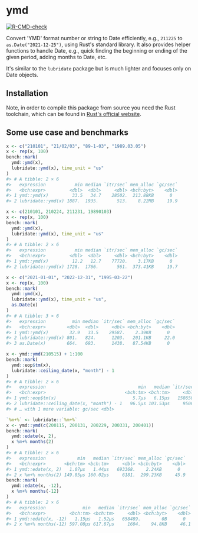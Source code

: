 
<!-- README.md is generated from README.Rmd. Please edit that file -->
# ymd

<!-- badges: start -->
[![R-CMD-check](https://github.com/shrektan/ymd/workflows/R-CMD-check/badge.svg)](https://github.com/shrektan/ymd/actions) <!-- badges: end -->

Convert 'YMD' format number or string to Date efficiently, e.g., `211225` to `as.Date("2021-12-25")`, using Rust's standard library. It also provides helper functions to handle Date, e.g., quick finding the beginning or ending of the given period, adding months to Date, etc.

It's similar to the `lubridate` package but is much lighter and focuses only on Date objects.

## Installation

Note, in order to compile this package from source you need the Rust toolchain, which can be found in [Rust's official website](https://www.rust-lang.org).

## Some use case and benchmarks

``` r
x <- c("210101", "21/02/03", "89-1-03", "1989.03.05")
x <- rep(x, 100)
bench::mark(
  ymd::ymd(x),
  lubridate::ymd(x), time_unit = "us"
)
#> # A tibble: 2 × 6
#>   expression           min median `itr/sec` mem_alloc `gc/sec`
#>   <bch:expr>         <dbl>  <dbl>     <dbl> <bch:byt>    <dbl>
#> 1 ymd::ymd(x)         33.5   34.7    28502.  213.88KB      0  
#> 2 lubridate::ymd(x) 1887.  1935.       513.    8.22MB     19.9

x <- c(210101, 210224, 211231, 19890103)
x <- rep(x, 100)
bench::mark(
  ymd::ymd(x),
  lubridate::ymd(x), time_unit = "us"
)
#> # A tibble: 2 × 6
#>   expression           min median `itr/sec` mem_alloc `gc/sec`
#>   <bch:expr>         <dbl>  <dbl>     <dbl> <bch:byt>    <dbl>
#> 1 ymd::ymd(x)         12.2   12.7    77720.    3.17KB      0  
#> 2 lubridate::ymd(x) 1728.  1766.       561.  373.41KB     19.7

x <- c("2021-01-01", "2022-12-31", "1995-03-22")
x <- rep(x, 100)
bench::mark(
  ymd::ymd(x),
  lubridate::ymd(x), time_unit = "us",
  as.Date(x)
)
#> # A tibble: 3 × 6
#>   expression          min median `itr/sec` mem_alloc `gc/sec`
#>   <bch:expr>        <dbl>  <dbl>     <dbl> <bch:byt>    <dbl>
#> 1 ymd::ymd(x)        32.9   33.5    29587.    2.39KB      0  
#> 2 lubridate::ymd(x) 801.   824.      1203.   201.1KB     22.0
#> 3 as.Date(x)        664.   693.      1438.   87.54KB      0

x <- ymd::ymd(210515) + 1:100
bench::mark(
  ymd::eop$tm(x),
  lubridate::ceiling_date(x, "month") - 1
)
#> # A tibble: 2 × 6
#>   expression                                   min   median `itr/sec` mem_alloc
#>   <bch:expr>                              <bch:tm> <bch:tm>     <dbl> <bch:byt>
#> 1 ymd::eop$tm(x)                             5.7µs   6.15µs   158650.    19.3KB
#> 2 lubridate::ceiling_date(x, "month") - 1   96.5µs 103.53µs     9506.   255.1KB
#> # … with 1 more variable: gc/sec <dbl>

`%m+%` <- lubridate::`%m+%`
x <- ymd::ymd(c(200115, 200131, 200229, 200331, 200401))
bench::mark(
  ymd::edate(x, 2),
  x %m+% months(2)
)
#> # A tibble: 2 × 6
#>   expression            min   median `itr/sec` mem_alloc `gc/sec`
#>   <bch:expr>       <bch:tm> <bch:tm>     <dbl> <bch:byt>    <dbl>
#> 1 ymd::edate(x, 2)   1.07µs   1.44µs   693368.    2.24KB      0  
#> 2 x %m+% months(2) 149.85µs 160.02µs     6181.  299.23KB     45.9
bench::mark(
  ymd::edate(x, -12),
  x %m+% months(-12)
)
#> # A tibble: 2 × 6
#>   expression              min   median `itr/sec` mem_alloc `gc/sec`
#>   <bch:expr>         <bch:tm> <bch:tm>     <dbl> <bch:byt>    <dbl>
#> 1 ymd::edate(x, -12)   1.15µs   1.52µs   658489.        0B      0  
#> 2 x %m+% months(-12) 597.08µs 617.87µs     1604.    94.8KB     46.1
```
